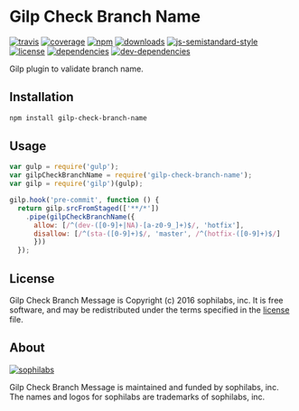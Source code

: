 # Gilp Check Branch Name

[![travis][travis-image]][travis-url]
[![coverage][coveralls-image]][coveralls-url]
[![npm][npm-image]][npm-url]
[![downloads][downloads-image]][downloads-url]
[![js-semistandard-style][semi-image]][semi-url]
[![license][license-image]][license-url]
[![dependencies][dependencies-image]][dependencies-url]
[![dev-dependencies][dev-dependencies-image]][dev-dependencies-url]

Gilp plugin to validate branch name.

## Installation

```bash
npm install gilp-check-branch-name
```

## Usage

```javascript
var gulp = require('gulp');
var gilpCheckBranchName = require('gilp-check-branch-name');
var gilp = require('gilp')(gulp);

gilp.hook('pre-commit', function () {
  return gilp.srcFromStaged(['**/*'])
    .pipe(gilpCheckBranchName({
      allow: [/^(dev-([0-9]+|NA)-[a-z0-9_]+)$/, 'hotfix'],
      disallow: [/^(sta-([0-9]+)$/, 'master', /^(hotfix-([0-9]+)$/]
      }))
  });
```

## License

Gilp Check Branch Message is Copyright (c) 2016 sophilabs, inc. It is free software, and may be
redistributed under the terms specified in the [license] file.

## About

[![sophilabs][sophilabs-image]][sophilabs-url]

Gilp Check Branch Message is maintained and funded by sophilabs, inc. The names and logos for
sophilabs are trademarks of sophilabs, inc.

[license]: /LICENSE
[sophilabs-image]: https://res.cloudinary.com/jsconfuy/image/upload/c_pad,f_auto,h_200,w_200,e_trim/v1426608244/xuwbunompvfjaxuazlwo.png
[sophilabs-url]: https://sophilabs.co
[travis-image]: https://img.shields.io/travis/sophilabs/gilp-check-branch-name.svg?style=flat-square
[travis-url]: https://travis-ci.org/sophilabs/gilp-check-branch-name
[npm-image]: https://img.shields.io/npm/v/gilp-check-branch-name.svg?style=flat-square
[npm-url]: https://npmjs.org/packge/gilp-check-branch-name
[downloads-image]: https://img.shields.io/npm/dm/gilp-check-branch-name.svg?style=flat-square
[downloads-url]: https://npmjs.org/package/gilp-check-branch-name
[semi-image]: https://img.shields.io/badge/code%20style-semistandard-brightgreen.svg?style=flat-square
[semi-url]: https://github.com/Flet/semistandard
[coveralls-image]: https://img.shields.io/coveralls/sophilabs/gilp-check-branch-name.svg?style=flat-square
[coveralls-url]: https://coveralls.io/github/sophilabs/gilp-check-branch-name?branch=master
[license-image]: https://img.shields.io/github/license/sophilabs/gilp-check-branch-name.svg?style=flat-square
[license-url]: /LICENSE
[dependencies-image]: https://david-dm.org/sophilabs/gilp-check-branch-name.svg?style=flat-square
[dependencies-url]: https://david-dm.org/sophilabs/gilp-check-branch-name
[dev-dependencies-image]: https://david-dm.org/sophilabs/gilp-check-branch-name/dev-status.svg?style=flat-square
[dev-dependencies-url]: https://david-dm.org/sophilabs/gilp-check-branch-name#info=devDependencies
